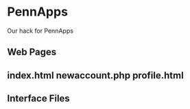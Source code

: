 # PennApps
Our hack for PennApps

<h2>Web Pages<h2>
index.html
newaccount.php
profile.html

<h2>Interface Files<h2>

